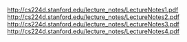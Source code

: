http://cs224d.stanford.edu/lecture_notes/LectureNotes1.pdf
http://cs224d.stanford.edu/lecture_notes/LectureNotes2.pdf
http://cs224d.stanford.edu/lecture_notes/LectureNotes3.pdf
http://cs224d.stanford.edu/lecture_notes/LectureNotes4.pdf
